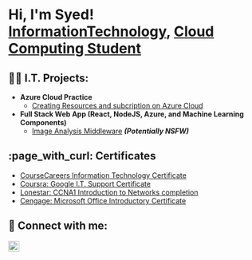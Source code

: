 <h1>Hi, I'm Syed! <br/><a href="https://github.com/syedtech12/Syedtech12">InformationTechnology</a>, <a href="https://www.linkedin.com/in/joshmadakor/">Cloud Computing Student</a>

<h2>👨‍💻 I.T. Projects:</h2>

- <b>Azure Cloud Practice</b>
  - [Creating Resources and subcription on Azure Cloud](https://github.com/joshmadakor1/Algorithms-Practice)
- <b>Full Stack Web App (React, NodeJS, Azure, and Machine Learning Components)</b>
  - [Image Analysis Middleware](https://github.com/joshmadakor1/4chan-Image-Analysis-Middleware-C964) <b><i>(Potentially NSFW)</b></i>

 

<h2>:page_with_curl: Certificates</h2>

- [CourseCareers Information Technology Certificate](https://www.youtube.com/watch?v=a83ASGn_V_s)
- [Coursra: Google I.T. Support Certificate](https://coursera.org/share/af44424ce17e614430bc928226135d59)
- [Lonestar: CCNA1 Introduction to Networks completion](https://d2l.lonestar.edu/d2l/awards/1440824/#/myAwards)
- [Cengage: Microsoft Office Introductory Certificate](https://www.youtube.com/watch?v=OfvdQeh79s0)

<h2> 🤳 Connect with me:</h2>

[<img align="left" alt="SyedJafri | LinkedIn" width="22px" src="https://cdn.jsdelivr.net/npm/simple-icons@v3/icons/linkedin.svg" />][linkedin]

[linkedin]: https://www.linkedin.com/in/syed-jafri12/

<!--
**joshmadakor1/joshmadakor1** is a ✨ _special_ ✨ repository because its `README.md` (this file) appears on your GitHub profile.

Here are some ideas to get you started:

- 🔭 I’m currently working on ...
- 🌱 I’m currently learning ...
- 👯 I’m looking to collaborate on ...
- 🤔 I’m looking for help with ...
- 💬 Ask me about ...
- 📫 How to reach me: ...
- 😄 Pronouns: ...
- ⚡ Fun fact: ...
-->
